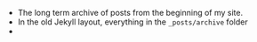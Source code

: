 - The long term archive of posts from the beginning of my site.
- In the old Jekyll layout, everything in the `_posts/archive` folder
-